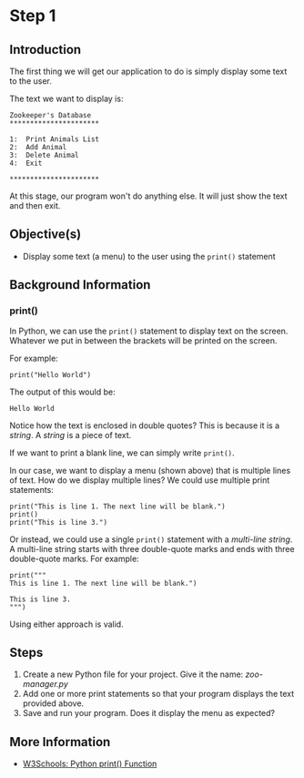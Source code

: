 # Step 1

## Introduction

The first thing we will get our application to do is simply display some text to the user.

The text we want to display is:

```
Zookeeper's Database
**********************

1:  Print Animals List
2:  Add Animal
3:  Delete Animal
4:  Exit

**********************
```

At this stage, our program won't do anything else. It will just show the text and then exit.

## Objective(s)

- Display some text (a menu) to the user using the `print()` statement

## Background Information

### print()

In Python, we can use the `print()` statement to display text on the screen. Whatever we put in between the brackets will be printed on the screen.

For example:

```
print("Hello World")
```

The output of this would be:

```
Hello World
```

Notice how the text is enclosed in double quotes? This is because it is a *string*. A *string* is a piece of text.

If we want to print a blank line, we can simply write `print()`.

In our case, we want to display a menu (shown above) that is multiple lines of text. How do we display multiple lines? We could use multiple print statements:

```
print("This is line 1. The next line will be blank.")
print()
print("This is line 3.")
```

Or instead, we could use a single `print()` statement with a *multi-line string*. A multi-line string starts with three double-quote marks and ends with three double-quote marks. For example:

```
print("""
This is line 1. The next line will be blank.")

This is line 3.
""")
```

Using either approach is valid.

## Steps

1. Create a new Python file for your project. Give it the name: *zoo-manager.py*
2. Add one or more print statements so that your program displays the text provided above.
3. Save and run your program. Does it display the menu as expected?

## More Information

- [W3Schools: Python print() Function](https://www.w3schools.com/python/ref_func_print.asp)


